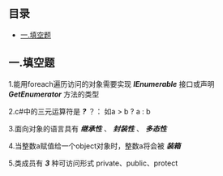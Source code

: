 ## 目录

- [一.填空题](#一填空题)

## 一.填空题

1.能用foreach遍历访问的对象需要实现 ***IEnumerable*** 接口或声明 ***GetEnumerator*** 方法的类型

2.c#中的三元运算符是 ***?*** 
？： 如a > b ? a : b

3.面向对象的语言具有 ***继承性*** 、 ***封装性*** 、 ***多态性***

4.当整数a赋值给一个object对象时，整数a将会被 ***装箱*** 

5.类成员有 ***3***  种可访问形式 
private、public、protect
